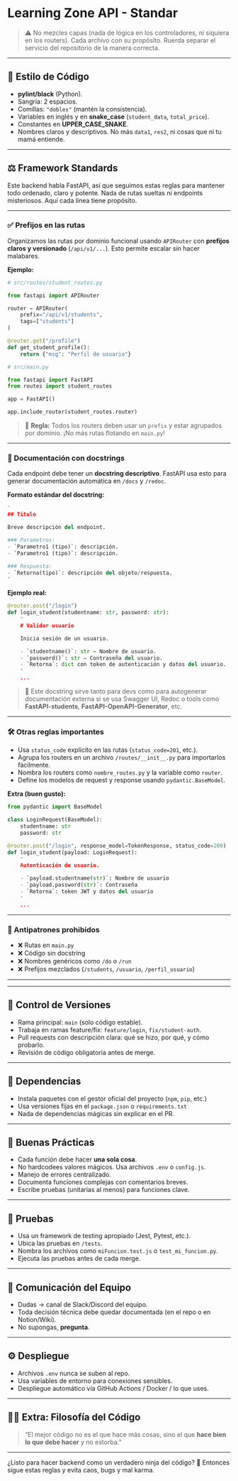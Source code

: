 # Learning Zone API - Standar


> ⚠️ No mezcles capas (nada de lógica en los controladores, ni siquiera en los routers). Cada archivo con su propósito.
Ruerda separar el servicio del repositorio de la manera correcta.

---

## 🧪 Estilo de Código

- **pylint/black** (Python).
- Sangría: 2 espacios.
- Comillas: `"dobles"` (mantén la consistencia).
- Variables en inglés y en **snake_case** (`student_data`, `total_price`).
- Constantes en **UPPER_CASE_SNAKE**.
- Nombres claros y descriptivos. No más `data1`, `res2`, ni cosas que ni tu mamá entiende.

---
## ⚖️ Framework Standards

Este backend habla FastAPI, así que seguimos estas reglas para mantener todo ordenado, claro y potente. Nada de rutas sueltas ni endpoints misteriosos. Aquí cada línea tiene propósito.

---

### ✅ Prefijos en las rutas

Organizamos las rutas por dominio funcional usando `APIRouter` con **prefijos claros y versionado** (`/api/v1/...`). Esto permite escalar sin hacer malabares.

**Ejemplo:**

```python
# src/routes/student_routes.py

from fastapi import APIRouter

router = APIRouter(
    prefix="/api/v1/students",
    tags=["students"]
)

@router.get("/profile")
def get_student_profile():
    return {"msg": "Perfil de usuario"}
```

```python
# src/main.py

from fastapi import FastAPI
from routes import student_routes

app = FastAPI()

app.include_router(student_routes.router)
```

> 🎯 **Regla:** Todos los routers deben usar un `prefix` y estar agrupados por dominio. ¡No más rutas flotando en `main.py`!

---

### 📝 Documentación con docstrings

Cada endpoint debe tener un **docstring descriptivo**. FastAPI usa esto para generar documentación automática en `/docs` y `/redoc`.

**Formato estándar del docstring:**

```python
"
## Titulo

Breve descripción del endpoint.

### Parametros:
- `Parametro1 (tipo)`: descripción.
- `Parametro1 (tipo)`: descripción.

### Respuesta:
- `Retorna(tipo)`: descripción del objeto/respuesta.
"
```

**Ejemplo real:**

```python
@router.post("/login")
def login_student(studentname: str, password: str):
    "
    # Validar usuario

    Inicia sesión de un usuario.

    - `studentname()`: str — Nombre de usuario.
    - `password()`: str — Contraseña del usuario.
    - `Retorna`: dict con token de autenticación y datos del usuario.
    "
    ...
```

> 🧠 Este docstring sirve tanto para devs como para autogenerar documentación externa si se usa Swagger UI, Redoc o tools como **FastAPI-students**, **FastAPI-OpenAPI-Generator**, etc.

---

### 🛠 Otras reglas importantes

* Usa `status_code` explícito en las rutas (`status_code=201`, etc.).
* Agrupa los routers en un archivo `/routes/__init__.py` para importarlos fácilmente.
* Nombra los routers como `nombre_routes.py` y la variable como `router`.
* Define los modelos de request y response usando `pydantic.BaseModel`.

**Extra (buen gusto):**

```python
from pydantic import BaseModel

class LoginRequest(BaseModel):
    studentname: str
    password: str
```

```python
@router.post("/login", response_model=TokenResponse, status_code=200)
def login_student(payload: LoginRequest):
    "
    Autenticación de usuario.

    - `payload.studentname(str)`: Nombre de usuario
    - `payload.password(str)`: Contraseña
    - `Retorna`: token JWT y datos del usuario
    "
    ...
```

---

### 🚨 Antipatrones prohibidos

* ❌ Rutas en `main.py`
* ❌ Código sin docstring
* ❌ Nombres genéricos como `/do` o `/run`
* ❌ Prefijos mezclados (`/students`, `/usuario`, `/perfil_usuario`)

---

---

## 🔄 Control de Versiones

- Rama principal: `main` (solo código estable).
- Trabaja en ramas feature/fix: `feature/login`, `fix/student-auth`.
- Pull requests con descripción clara: qué se hizo, por qué, y cómo probarlo.
- Revisión de código obligatoria antes de merge.

---

## 🧰 Dependencias

- Instala paquetes con el gestor oficial del proyecto (`npm`, `pip`, etc.)
- Usa versiones fijas en el `package.json` o `requirements.txt`
- Nada de dependencias mágicas sin explicar en el PR.

---

## 🧼 Buenas Prácticas

- Cada función debe hacer **una sola cosa**.
- No hardcodees valores mágicos. Usa archivos `.env` o `config.js`.
- Manejo de errores centralizado.
- Documenta funciones complejas con comentarios breves.
- Escribe pruebas (unitarias al menos) para funciones clave.

---

## 🧪 Pruebas

- Usa un framework de testing apropiado (Jest, Pytest, etc.).
- Ubica las pruebas en `/tests`.
- Nombra los archivos como `miFuncion.test.js` o `test_mi_funcion.py`.
- Ejecuta las pruebas antes de cada merge.

---

## 💬 Comunicación del Equipo

- Dudas → canal de Slack/Discord del equipo.
- Toda decisión técnica debe quedar documentada (en el repo o en Notion/Wiki).
- No supongas, **pregunta**.

---

## ⚙️ Despliegue

- Archivos `.env` nunca se suben al repo.
- Usa variables de entorno para conexiones sensibles.
- Despliegue automático vía GitHub Actions / Docker / lo que uses.

---

## 🧙‍♂️ Extra: Filosofía del Código

> “El mejor código no es el que hace más cosas, sino el que **hace bien lo que debe hacer** y no estorba.”

---

¿Listo para hacer backend como un verdadero ninja del código? 🥷 Entonces sigue estas reglas y evita caos, bugs y mal karma.
